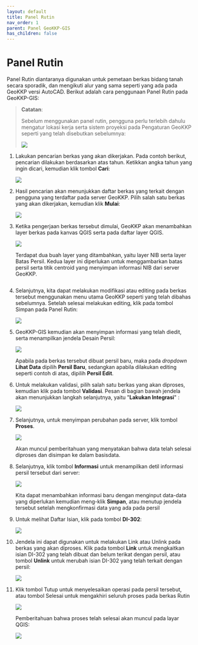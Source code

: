 ```yaml
---
layout: default
title: Panel Rutin
nav_order: 1
parent: Panel GeoKKP-GIS
has_children: false
---
```


# Panel Rutin

Panel Rutin diantaranya digunakan untuk pemetaan berkas bidang tanah secara sporadik, dan mengikuti alur yang sama seperti yang ada pada GeoKKP versi AutoCAD. Berikut adalah cara penggunaan Panel Rutin pada GeoKKP-GIS:

> **Catatan**: 
> 
> Sebelum menggunakan panel rutin, pengguna perlu terlebih dahulu mengatur lokasi kerja serta sistem proyeksi pada Pengaturan GeoKKP seperti yang telah disebutkan sebelumnya:
> 
> ![](https://cdn.jsdelivr.net/gh/geokkp-gis/images@main/20221108171122.png)

1. Lakukan pencarian berkas yang akan dikerjakan. Pada contoh berikut, pencarian dilakukan berdasarkan atas tahun. Ketikkan angka tahun yang ingin dicari, kemudian klik tombol **Cari**:
   
   ![](https://cdn.jsdelivr.net/gh/geokkp-gis/images@main/20220509212401.png)

2. Hasil pencarian akan menunjukkan daftar berkas yang terkait dengan pengguna yang terdaftar pada server GeoKKP. Pilih salah satu berkas yang akan dikerjakan, kemudian klik **Mulai**:
   
   ![](https://cdn.jsdelivr.net/gh/geokkp-gis/images@main/20220509214336.png)

3. Ketika pengerjaan berkas tersebut dimulai, GeoKKP akan menambahkan layer berkas pada kanvas QGIS serta pada daftar layer QGIS.
   
   ![](https://cdn.jsdelivr.net/gh/geokkp-gis/images@main/20220509214844.png)
   
   Terdapat dua buah layer yang ditambahkan, yaitu layer NIB serta layer Batas Persil. Kedua layer ini diperlukan untuk menggambarkan batas persil serta titik centroid yang menyimpan informasi NIB dari server GeoKKP. 
   
   <img src="https://cdn.jsdelivr.net/gh/geokkp-gis/images@main/20220509215729.png" title="" alt="" data-align="center">

4. Selanjutnya, kita dapat melakukan modifikasi atau editing pada berkas tersebut menggunakan menu utama GeoKKP seperti yang telah dibahas sebelumnya. Setelah selesai melakukan editing, klik pada tombol Simpan pada Panel Rutin:
   
   ![](https://cdn.jsdelivr.net/gh/geokkp-gis/images@main/20220509215944.png)

5. GeoKKP-GIS kemudian akan menyimpan informasi yang telah diedit, serta menampilkan jendela Desain Persil:
   
   ![](https://cdn.jsdelivr.net/gh/geokkp-gis/images@main/20220509225636.png)
   
   Apabila pada berkas tersebut dibuat persil baru, maka pada *dropdown* **Lihat Data** dipilih **Persil Baru**, sedangkan apabila dilakukan editing seperti contoh di atas, dipilih **Persil Edit**.

6. Untuk melakukan validasi, pilih salah satu berkas yang akan diproses, kemudian klik pada tombol **Validasi**. Pesan di bagian bawah jendela akan menunjukkan langkah selanjutnya, yaitu "**Lakukan Integrasi**" :
   
   ![](https://cdn.jsdelivr.net/gh/geokkp-gis/images@main/20220509230135.png)

7. Selanjutnya, untuk menyimpan perubahan pada server, klik tombol **Proses**.
   
   ![](https://cdn.jsdelivr.net/gh/geokkp-gis/images@main/20220509230656.png)
   
   Akan muncul pemberitahuan yang menyatakan bahwa data telah selesai diproses dan disimpan ke dalam basisdata.

8. Selanjutnya, klik tombol **Informasi** untuk menampilkan detil informasi persil tersebut dari server:
   
   ![](https://cdn.jsdelivr.net/gh/geokkp-gis/images@main/20220510034945.png)
   
   Kita dapat menambahkan informasi baru dengan menginput data-data yang diperlukan kemudian meng-klik **Simpan**, atau menutup jendela tersebut setelah mengkonfirmasi data yang ada pada persil

9. Untuk melihat Daftar Isian, klik pada tombol **DI-302**:
   
   ![](https://cdn.jsdelivr.net/gh/geokkp-gis/images@main/20220510035304.png)

10. Jendela ini dapat digunakan untuk melakukan Link atau Unlink pada berkas yang akan diproses. Klik pada tombol **Link** untuk mengkaitkan isian DI-302 yang telah dibuat dan belum terikat dengan persil, atau tombol **Unlink** untuk merubah isian DI-302 yang telah terkait dengan persil:
    
    ![](https://cdn.jsdelivr.net/gh/geokkp-gis/images@main/20220510035806.png)

11. Klik tombol Tutup untuk menyelesaikan operasi pada persil tersebut, atau tombol Selesai untuk mengakhiri seluruh proses pada berkas Rutin
    
    ![](https://cdn.jsdelivr.net/gh/geokkp-gis/images@main/20220510035923.png)
    
    Pemberitahuan bahwa proses telah selesai akan muncul pada layar QGIS:
    
    ![](https://cdn.jsdelivr.net/gh/geokkp-gis/images@main/20220510042203.png)